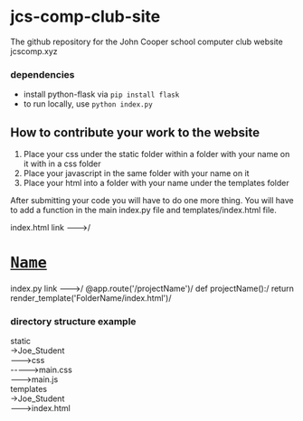# jcs-comp-club-site
The github repository for the John Cooper school computer club website\
jcscomp.xyz

### dependencies
* install python-flask via <code>pip install flask</code>
* to run locally, use <code>python index.py</code>

## How to contribute your work to the website
1. Place your css under the static folder within a folder with your name on it
   with in a css folder
2. Place your javascript in the same folder with your name on it
3. Place your html into a folder with your name under the templates folder

After submitting your code you will have to do one more thing. You will have to
add a function in the main index.py file and templates/index.html file.

index.html link --->/
<code><h2><a href="/projectName"><h2>Name</h2></a></h2></code>

index.py link --->/
@app.route('/projectName')/
def projectName():/
    return render_template('FolderName/index.html')/

### directory structure example
static\
->Joe_Student\
--->css\
----->main.css\
--->main.js\
templates\
->Joe_Student\
--->index.html
